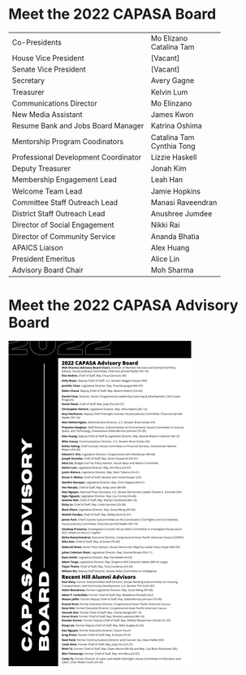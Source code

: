 # Meet the 2022 CAPASA Board

<table>
  <tr>
    <td>Co-Presidents</td>
    <td>Mo Elizano <br> Catalina Tam</td>
  </tr>
  <tr>
    <td>House Vice President</td>
    <td>[Vacant]</td>
  </tr>
  <tr>
    <td>Senate Vice President</td>
    <td>[Vacant]</td>
  </tr>
  <tr>
    <td>Secretary</td>
    <td>Avery Gagne</td>
  </tr>
  <tr>
    <td>Treasurer</td>
    <td>Kelvin Lum</td>
  </tr>
  <tr>
    <td>Communications Director</td>
    <td>Mo Elinzano</td>
  </tr>
  <tr>
    <td>New Media Assistant</td>
    <td>James Kwon</td>
  </tr>
  <tr>
    <td>Resume Bank and Jobs Board Manager</td>
    <td>Katrina Oshima</td>
  </tr>
    <tr>
    <td>Mentorship Program Coodinators</td>
    <td>Catalina Tam <br> Cynthia Tong</td>
  </tr>
    <tr>
    <td>Professional Development Coordinator</td>
    <td>Lizzie Haskell</td>
  </tr>
  <tr>
    <td> Deputy Treasurer</td>
    <td> Jonah Kim</td>
  </tr>
  <tr> 
    <td> Membership Engagement Lead </td>
    <td> Leah Han</td>
  </tr>
  <tr>
    <td> Welcome Team Lead</td>
    <td>Jamie Hopkins </td>
  </tr>
  <tr>
     <td> Committee Staff Outreach Lead</td>
    <td>Manasi Raveendran</td>
  </tr>
  <tr>
     <td> District Staff Outreach Lead</td>
    <td>Anushree Jumdee</td>
  </tr>
  <tr>
    <td> Director of Social Engagement</td>
    <td>Nikki Rai</td>
  </tr>
  <tr>
    <td> Director of Community Service</td>
    <td> Ananda Bhatia</td>
  </tr>
  <tr>
   <td> APAICS Liaison</td>
    <td>Alex Huang</td>
  </tr>
  <tr>  
    <td>President Emeritus</td> 
    <td>Alice Lin</td>
     </tr>
    <tr>
    <td>Advisory Board Chair</td>
    <td>Moh Sharma</td>
  </tr>
</table>

# Meet the 2022 CAPASA Advisory Board

<img src="Pictures/2022advisoryboard.png">
